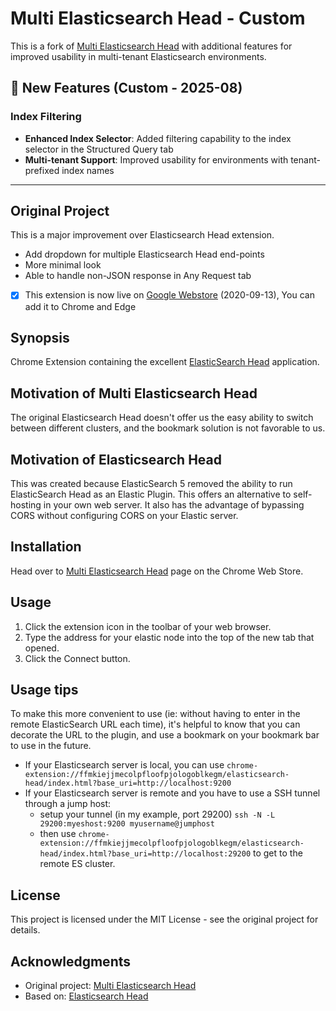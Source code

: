 # Multi Elasticsearch Head - Custom

This is a fork of [Multi Elasticsearch Head](https://github.com/vorapoap/elasticsearch-head-chrome) with additional features for improved usability in multi-tenant Elasticsearch environments.

## 🚀 New Features (Custom - 2025-08)

### Index Filtering
- **Enhanced Index Selector**: Added filtering capability to the index selector in the Structured Query tab
- **Multi-tenant Support**: Improved usability for environments with tenant-prefixed index names

-----
## Original Project

This is a major improvement over Elasticsearch Head extension.
* Add dropdown for multiple Elasticsearch Head end-points
* More minimal look
* Able to handle non-JSON response in Any Request tab

- [X] This extension is now live on [Google Webstore](https://chrome.google.com/webstore/detail/multi-elasticsearch-head/cpmmilfkofbeimbmgiclohpodggeheim) (2020-09-13), You can add it to Chrome and Edge 

## Synopsis

Chrome Extension containing the excellent [ElasticSearch Head](https://github.com/mobz/elasticsearch-head) application.

## Motivation of Multi Elasticsearch Head

The original Elasticsearch Head doesn't offer us the easy ability to switch between different clusters, and the bookmark solution is not favorable to us.

## Motivation of Elasticsearch Head

This was created because ElasticSearch 5 removed the ability to run ElasticSearch Head as an Elastic Plugin.  This offers an alternative to self-hosting in your own web server.  It also has the advantage of bypassing CORS without configuring CORS on your Elastic server.

## Installation

Head over to [Multi Elasticsearch Head](https://chrome.google.com/webstore/detail/multi-elasticsearch-head/cpmmilfkofbeimbmgiclohpodggeheim) page on the Chrome Web Store.

## Usage

1. Click the extension icon in the toolbar of your web browser.
2. Type the address for your elastic node into the top of the new tab that opened.
3. Click the Connect button.

## Usage tips

To make this more convenient to use (ie: without having to enter in the remote ElasticSearch URL each time), it's helpful to know that you can decorate the URL to the plugin, and use a bookmark on your bookmark bar to use in the future.

* If your Elasticsearch server is local, you can use
`chrome-extension://ffmkiejjmecolpfloofpjologoblkegm/elasticsearch-head/index.html?base_uri=http://localhost:9200`
* If your Elasticsearch server is remote and you have to use a SSH tunnel through a jump host:
	* setup your tunnel (in my example, port 29200)
	  `ssh -N -L 29200:myeshost:9200 myusername@jumphost`
	* then use `chrome-extension://ffmkiejjmecolpfloofpjologoblkegm/elasticsearch-head/index.html?base_uri=http://localhost:29200` to get to the remote ES cluster.

## License

This project is licensed under the MIT License - see the original project for details.

## Acknowledgments

- Original project: [Multi Elasticsearch Head](https://github.com/lyfeyaj/elasticsearch-head-chrome)
- Based on: [Elasticsearch Head](https://github.com/mobz/elasticsearch-head)


